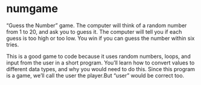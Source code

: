 # numgame

“Guess the Number” game. The computer will think of a random number from 1 to 20, and ask you to guess it. 
The computer will tell you if each guess is too high or too low. You win if you can guess the number within six tries.

This is a good game to code because it uses random numbers, loops, and input from the user in a short program. 
You’ll learn how to convert values to different data types, and why you would need to do this. Since this program is a game, 
we’ll call the user the player.But “user” would be correct too.
